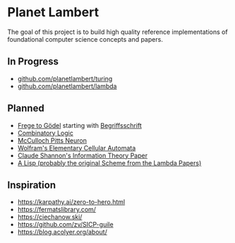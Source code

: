 # Planet Lambert

The goal of this project is to build high quality reference implementations of foundational computer science concepts and papers.

## In Progress

- [github.com/planetlambert/turing](https://github.com/planetlambert/turing)
- [github.com/planetlambert/lambda](https://github.com/planetlambert/lambda)


## Planned

- [Frege to Gödel](https://www.amazon.com/Frege-Godel-Mathematical-1879-1931-Sciences/dp/0674324498) starting with [Begriffsschrift](https://en.wikipedia.org/wiki/Begriffsschrift)
- [Combinatory Logic](https://en.wikipedia.org/wiki/Combinatory_logic)
- [McCulloch Pitts Neuron](https://www.cs.cmu.edu/~./epxing/Class/10715/reading/McCulloch.and.Pitts.pdf)
- [Wolfram's Elementary Cellular Automata](https://en.m.wikipedia.org/wiki/Elementary_cellular_automaton)
- [Claude Shannon's Information Theory Paper](https://people.math.harvard.edu/~ctm/home/text/others/shannon/entropy/entropy.pdf)
- [A Lisp (probably the original Scheme from the Lambda Papers)](https://research.scheme.org/lambda-papers/)

## Inspiration

- https://karpathy.ai/zero-to-hero.html
- https://fermatslibrary.com/
- https://ciechanow.ski/
- https://github.com/zv/SICP-guile
- https://blog.acolyer.org/about/
